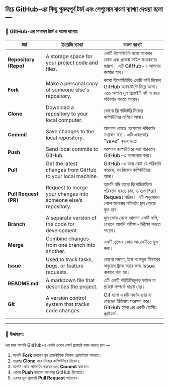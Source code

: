 নিচে GitHub-এর কিছু গুরুত্বপূর্ণ টার্ম এবং সেগুলোর বাংলা ব্যাখ্যা দেওয়া হলো — 
---

### 🔧 GitHub-এর সাধারণ টার্ম ও বাংলা ব্যাখ্যা:

| টার্ম                 | ইংরেজি ব্যাখ্যা                                               | বাংলা ব্যাখ্যা                                                                                                             |
| --------------------- | ------------------------------------------------------------- | -------------------------------------------------------------------------------------------------------------------------- |
| **Repository (Repo)** | A storage space for your project code and files.              | একটি রিপোজিটরি হলো আপনার কোড এবং প্রজেক্ট ফাইল সংরক্ষণের জায়গা। এটি GitHub-এ আপনার কাজের হাব।                              |
| **Fork**              | Make a personal copy of someone else's repository.            | কারো রিপোজিটরির একটি কপি নিজের GitHub অ্যাকাউন্টে নিয়ে আসা। এতে আপনি মূল প্রজেক্টটি নষ্ট না করে পরিবর্তন করতে পারেন।       |
| **Clone**             | Download a repository to your local computer.                 | কোনো রিপোজিটরি নিজের কম্পিউটারে নামিয়ে আনা।                                                                                |
| **Commit**            | Save changes to the local repository.                         | আপনার কোডে যেকোনো পরিবর্তন সংরক্ষণ করা। এটি একপ্রকার "save" করার মতো।                                                      |
| **Push**              | Send local commits to GitHub.                                 | আপনার কম্পিউটারে করা পরিবর্তন GitHub-এ আপলোড করা।                                                                          |
| **Pull**              | Get the latest changes from GitHub to your local machine.     | GitHub-এ অন্য কেউ যে পরিবর্তন করেছে, তা নিজের কম্পিউটারে আনা।                                                              |
| **Pull Request (PR)** | Request to merge your changes into someone else’s repository. | আপনি যদি কারো রিপোজিটরিতে পরিবর্তন করতে চান, তাহলে Pull Request পাঠান। এটি অনুমোদন পেলে আপনার পরিবর্তন মূল কোডে যুক্ত হবে। |
| **Branch**            | A separate version of the code for development.               | মূল কোড থেকে আলাদা একটি কপি, যেখানে আপনি পরীক্ষা-নিরীক্ষা করতে পারেন।                                                      |
| **Merge**             | Combine changes from one branch into another.                 | একটি ব্রাঞ্চের কোড আরেকটিতে যুক্ত করা।                                                                                     |
| **Issue**             | Used to track tasks, bugs, or feature requests.               | কোনো সমস্যা, টাস্ক বা নতুন ফিচারের অনুরোধ ট্র্যাক করার জন্য Issue ব্যবহার করা হয়।                                          |
| **README.md**         | A markdown file that describes the project.                   | এটি একটি পরিচিতিমূলক ফাইল যা প্রজেক্ট সম্পর্কে ধারণা দেয়।                                                                  |
| **Git**               | A version control system that tracks code changes.            | Git হলো একটি সফটওয়্যার যা কোডের ইতিহাস সংরক্ষণ করে। GitHub হলো এর একটি হোস্টিং প্ল্যাটফর্ম।                                |

---

### 📌 উদাহরণ:

ধরা যাক আপনি GitHub-এ একটা ওপেন সোর্স প্রজেক্টে কাজ করতে চান —

1. আপনি **Fork** করবেন মূল প্রজেক্টটিকে নিজের প্রোফাইলে আনতে।
2. তারপর **Clone** করে নিজের কম্পিউটারে নিবেন।
3. আপনি কোড পরিবর্তন করবেন এবং **Commit** করবেন।
4. এরপর **Push** করবেন আপনার GitHub রিপোতে।
5. এরপর মূল প্রজেক্টে **Pull Request** পাঠাবেন।
